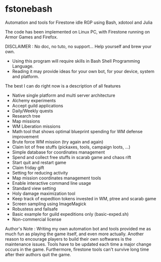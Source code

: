 # fstonebash
Automation and tools for Firestone idle RGP using Bash, xdotool and Julia

The code has been implemented on Linux PC, with Firestone running on Armor Games and Firefox.

DISCLAIMER :
No doc, no tuto, no support... Help yourself and brew your own.
* Using this program will require skills in Bash Shell Programming Language.
* Reading it may provide ideas for your own bot, for your device, system and platform.

The best I can do right now is a description of all features

* Native single platform and multi server architecture
* Alchemy experiments
* Accept guild applications
* Daily/Weekly quests
* Research tree
* Map missions
* WM Liberation missions
* Math tool that shows optimal blueprint spending for WM defense improvement
* Brute force WM mission (try again and again)
* Claim lot of free stuffs (pickaxes, tools, campaign loots, ...)
* Simple database for coordinates management
* Spend and collect free stuffs in scarab game and chaos rift
* Start quit and restart game
* Claim friday gift
* Setting for reducing activity
* Map mission coordinates management tools
* Enable interactive command line usage
* Standard view setting
* Holy damage maximization tool
* Keep track of expedtion tokens invested in WM, ptree and scarab game
* Screen sampling using ImageMagick
* Robustess and failsafe
* Basic example for guild expeditions only (basic-exped.sh)
* Non-commercial license

Author's Note :
Writing my own automation bot and tools provided me as much fun as playing the game itself, and even more actually.
Another reason to encourage players to build their own softwares is the maintenance issues.
Tools have to be updated each time a major change occurs in the game.
Furthermore, firestone tools can't survive long time after their authors quit the game.
